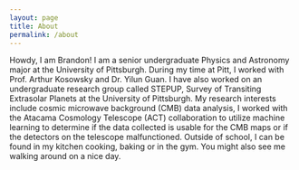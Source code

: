 ```yaml
---
layout: page
title: About
permalink: /about
---
```


<p class="message">
  Howdy, I am Brandon! I am a senior undergraduate Physics and Astronomy major at the University of Pittsburgh. During my time at Pitt, I worked with Prof. Arthur Kosowsky and Dr. Yilun Guan. I have also worked  on an undergraduate research group called STEPUP, Survey of Transiting Extrasolar Planets at the University of Pittsburgh. My research interests include cosmic microwave background (CMB) data analysis, I worked with the Atacama Cosmology Telescope (ACT) collaboration to utilize machine learning to determine if the data collected is usable for the CMB maps or if the detectors on the telescope malfunctioned. Outside of school, I can be found in my kitchen cooking, baking or in the gym. You might also see me walking around on a nice day. </p>
